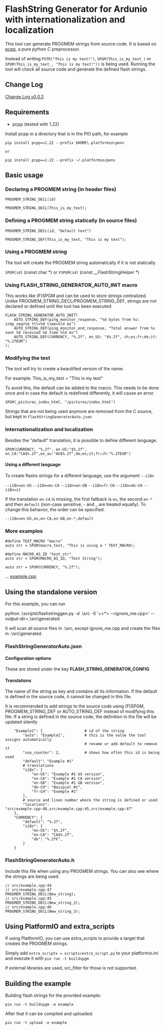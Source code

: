 # FlashString Generator for Ardunio with internationalization and localization

This tool can generate PROGMEM strings from source code. It is based on [pcpp](https://pypi.org/project/pcpp/), a pure python C preprocessor.

Instead of writing `PSTR("This is my text!")`, `SPGM(This_is_my_text_)` or `SPGM(This_is_my_text_, "This is my text!"))` is being used. Running the tool will check all source code and generate the defined flash strings.

## Change Log

[Change Log v0.0.3](CHANGELOG.md)

## Requirements

- pcpp (tested with 1.22)

Install pcpp in a directory that is in the PIO path, for example

```
pip install pcpp==1.22 --prefix $HOME\.platformio\penv

or

pip install pcpp==1.22 --prefix ~/.platformio/penv
```

## Basic usage

### Declaring a PROGMEM string (in header files)

`PROGMEM_STRING_DECL(id)`

`PROGMEM_STRING_DECL(This_is_my_text);`

### Defining a PROGMEM string statically (in source files)

`PROGMEM_STRING_DECL(id, "Default text")`

`PROGMEM_STRING_DEF(This_is_my_text, "This is my text");`

### Using a PROGMEM string

The tool will create the PROGMEM string automatically if it is not statically.

`SPGM(id)` (const char \*) or `FSPGM(id)` (const __FlashStringHelper \*)

### Using FLASH_STRING_GENERATOR_AUTO_INIT macro

This works like (F)SPGM and can be used to store strings centralized. Unlike PROGMEM_STRING_DECL/PROGMEM_STRING_DEF, strings are not declared or defined until the tool has been executed

```
FLASH_STRING_GENERATOR_AUTO_INIT(
    AUTO_STRING_DEF(ping_monitor_response, "%d bytes from %s: icmp_seq=%d ttl=%d time=%ld ms")
    AUTO_STRING_DEF(ping_monitor_end_response, "Total answer from %s sent %d recevied %d time %ld ms")
    AUTO_STRING_DEF(CURRENCY, "%.2f", en_US: "$%.2f", ch;es;fr;de;it: "%.2fEUR")
);
```

### Modifying the text

The tool will try to create a beautified version of the name.

For example: This_is_my_text = "This is my text"

To avoid this, the default can be added to the macro. This needs to be done once and in case the default is redefined differently, it will cause an error.

`SPGM(_pictures_index_html, "/pictures/index.html")`

Strings that are not being used anymore are removed from the C source, but kept in `FlashStringGeneratorAuto.json`

### Internationalization and localization

Besides the "default" translation, it is possible to define different language.

`SPGM(CURRENCY, "%.2f", en-US:"$%.2f", en_CA:"CA$%.2f",en_au:"AU$%.2f",de;es;it;fr;ch:"%.2fEUR")`

#### Using a different language

To create flashs strings for a different language, use the argument `--i18n`

`--i18n=en-US`
`--i18n=en-CA`
`--i18n=en-GB`
`--i18n=fr-CH`
`--i18n=de-CH`
`--i18n=it`

If the translation `en-CA` is missing, the first fallback is `en`, the second `en-*` and then `default` (non-case sensitive, - and _ are treated equally). To change this behavior, the order can be specified.

`--i18n=en-US,en,en-CA,en-GB,en-*,default`

### More examples

```
#define TEXT_MACRO "macro"
auto str = SPGM(macro_test, "This is using a " TEXT_MACRO);
```

```
#define MACRO_AS_ID "test_str"
auto str = SPGM(MACRO_AS_ID, "Test String");
```

```
auto str = SPGM(CURRENCY, "%.2f");
```

... [example.cpp](src/example.cpp)

## Using the standalone version

For this example, you can run

python .\scripts\flashstringgen.py -d .\src -S '+<*> -<ignore_me.cpp>' --output-dir=.\src\generated

It will scan all source files in .\src, except ignore_me.cpp and create the files in .\src\generated.

### FlashStringGeneratorAuto.json

#### Configuration options

These are stored under the key __FLASH_STRING_GENERATOR_CONFIG__

#### Translations

The name of the string as key and contains all its information. If the default is defined in the source code, it cannot be changed in this file.

It is recommended to add strings to the source code using (F)SPGM, PROGMEM_STRING_DEF or AUTO_STRING_DEF instead of modifying this file. If a string is defined in the source code, the definition in the file will be updated silently

```
    "Example1": {                   # id of the string
        "auto": "Example1",         # this is the value the tool assigns automatically
                                    # rename or add default to remove it
        "use_counter": 2,           # shows how often this id is being used
        "default": "Example #1"
        # translations
        "i18n": {
            "en-US": "Example #1 US version",
            "en-CA": "Example #1 CA version",
            "en-GB": "Example #1 GB version",
            "de-CH": "Beispiel #1",
            "fr-CH": "Exemple #1"
        },
        # source and linen number where the string is defined or used
        "locations": "src/example.cpp:40,src/example.cpp:45,src/example.cpp:47"
    },
    "CURRENCY": {
        "default": "%.2f",
        "i18n": {
            "en-US": "$%.2f",
            "en-CA": "CA$%.2f",
            "de": "%.2f€",
        }
    }
```

### FlashStringGeneratorAuto.h

Include this file when using any PROGMEM strings. You can also see where the strings are being used.

```
// src/example.cpp:44
// src/example.cpp:47
PROGMEM_STRING_DECL(New_string);
// src/example.cpp:45
PROGMEM_STRING_DECL(New_string_2);
// src/example.cpp:46
PROGMEM_STRING_DECL(New_string_3);
```

## Using PlatformIO and extra_scripts

If using PlatformIO, you can use extra_scripts to provide a target that creates the PROGMEM strings.

Simply add `extra_scripts = scripts/extra_script.py` to your platformio.ini and execute it with `pio run -t buildspgm`

If external libraries are used, src_filter for those is not supported.

## Building the example

Building flash strings for the provided example:

`pio run -t buildspgm -e example`

After that it can be compiled and uploaded:

`pio run -t upload -e example`
